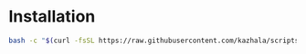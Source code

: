 # Installation

```sh
bash -c "$(curl -fsSL https://raw.githubusercontent.com/kazhala/scripts/master/install/ubuntu.sh)"
```
